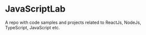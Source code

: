 # JavaScriptLab
A repo with code samples and projects related to 
ReactJs, NodeJs, TypeScript, JavaScript etc. 
